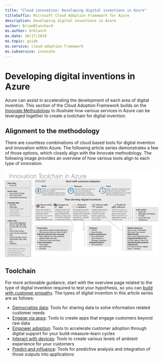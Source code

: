 ```yaml
---
title: "Cloud innovation: Developing digital inventions in Azure"
titleSuffix: Microsoft Cloud Adoption Framework for Azure
description: Developing digital inventions in Azure
author: BrianBlanchard
ms.author: brblanch
ms.date: 10/17/2019
ms.topic: guide
ms.service: cloud-adoption-framework
ms.subservice: innovate
---
```


# Developing digital inventions in Azure

Azure can assist in accelerating the development of each area of digital invention. This section of the Cloud Adoption Framework builds on the [Innovate Methodology](../considerations/index.md) to illustrate how various services in Azure can be leveraged together to create a toolchain for digital invention.

## Alignment to the methodology

There are countless combinations of cloud based tools for digital invention and innovation within Azure. The following article series demonstrates a few of those options, which closely align with the Innovate methodology. The following image provides an overview of how various tools align to each type of innovation.

![Cloud Adoption Framework Innovate toolchain](../../_images/innovate/innovate-toolchain.png)

## Toolchain

For more actionable guidance, start with the overview page related to the type of digital invention required to test your hypothesis, so you can [build with customer empathy](../considerations/build.md). The types of digital invention in this article series are as follows:

- [Democratize data](./data.md): Tools for sharing data to solve information related customer needs
- [Engage via apps](./apps.md): Tools to create apps that engage customers beyond raw data
- [Empower adoption](./ci-cd.md): Tools to accelerate customer adoption through digital support for your build-measure-learn cycles
- [Interact with devices](./devices.md): Tools to create various levels of ambient experience for your customers
- [Predict and influence](./predict.md): Tools for predictive analysis and integration of those outputs into applications
